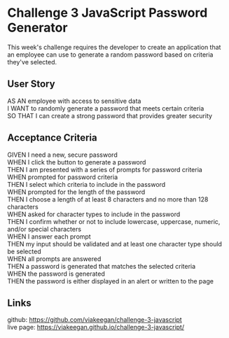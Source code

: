 # Challenge 3 JavaScript Password Generator
This week's challenge requires the developer to create an application that an employee can use to generate a random password based on criteria they've selected. 

## User Story
AS AN employee with access to sensitive data <br />
I WANT to randomly generate a password that meets certain criteria <br />
SO THAT I can create a strong password that provides greater security <br />

## Acceptance Criteria
GIVEN I need a new, secure password <br />
WHEN I click the button to generate a password <br />
THEN I am presented with a series of prompts for password criteria <br />
WHEN prompted for password criteria<br />
THEN I select which criteria to include in the password<br />
WHEN prompted for the length of the password<br />
THEN I choose a length of at least 8 characters and no more than 128 characters<br />
WHEN asked for character types to include in the password<br />
THEN I confirm whether or not to include lowercase, uppercase, numeric, and/or special characters<br />
WHEN I answer each prompt<br />
THEN my input should be validated and at least one character type should be selected<br />
WHEN all prompts are answered<br />
THEN a password is generated that matches the selected criteria<br />
WHEN the password is generated<br />
THEN the password is either displayed in an alert or written to the page<br />

## Links
github: https://github.com/viakeegan/challenge-3-javascript <br />
live page: https://viakeegan.github.io/challenge-3-javascript/ <br />


